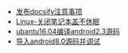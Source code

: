 - [发布docsify注意事项](tips/发布docsify到githubpages.md)
- [Linux-关闭笔记本盖不休眠](tips/Linux-关闭笔记本盖不休眠.md)
- [ubantu16.04编译android2.3源码](tips/ubantu16.04编译android2.3源码)
- [导入android8.0源码并调试](tips/导入android8.0源码并调试.md)


